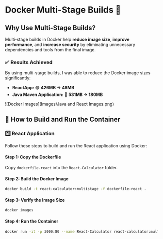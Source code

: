 # Docker Multi-Stage Builds 🚀

## Why Use Multi-Stage Builds?
Multi-stage builds in Docker help **reduce image size**, **improve performance**, and **increase security** by eliminating unnecessary dependencies and tools from the final image.

### ✅ **Results Achieved**
By using multi-stage builds, I was able to reduce the Docker image sizes significantly:

- **ReactApp:** 🟢 **426MB → 48MB**
- **Java Maven Application:** 🔵 **531MB → 180MB**

![Docker Images](Images/Java and React Images.png)

## 📌 How to Build and Run the Container

### **1️⃣ React Application**
Follow these steps to build and run the React application using Docker:

#### **Step 1: Copy the Dockerfile**
Copy `dockerfile-react` into the `React-Calculator` folder.

#### **Step 2: Build the Docker Image**
```bash
docker build -t react-calculator:multistage -f dockerfile-react .
```

#### **Step 3: Verify the Image Size**
```bash
docker images
```

#### **Step 4: Run the Container**
```bash
docker run -it -p 3000:80 --name React-Calculator react-calculator:multistage
```

